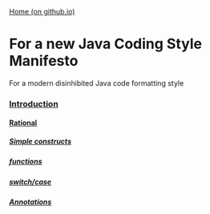 [Home (on github.io)](https://ldelaprade.github.io/JavaCodingStyle/)

# For a new Java Coding Style Manifesto

For a modern disinhibited Java code formatting style

### [Introduction](Introduction.md)
#### [Rational](Rational.md)
##### [Simple constructs](SimpleConstructs.md)
##### [functions](Functions.md)
##### [switch/case](SwitchCase.md)
##### [Annotations](Annotations.md)


